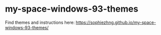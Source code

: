 # my-space-windows-93-themes
Find themes and instructions here: https://sophiezhng.github.io/my-space-windows-93-themes/

